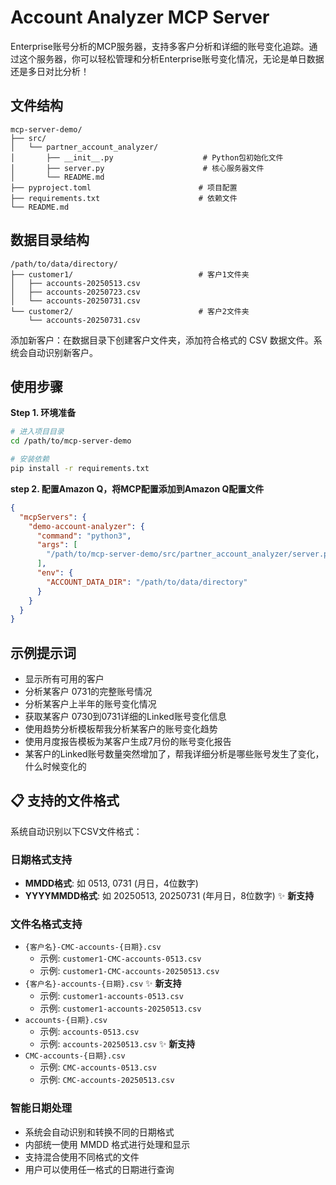 # Account Analyzer MCP Server

Enterprise账号分析的MCP服务器，支持多客户分析和详细的账号变化追踪。通过这个服务器，你可以轻松管理和分析Enterprise账号变化情况，无论是单日数据还是多日对比分析！

## 文件结构

```
mcp-server-demo/
├── src/
│   └── partner_account_analyzer/
│       ├── __init__.py                    # Python包初始化文件
│       ├── server.py                      # 核心服务器文件
│       └── README.md 
├── pyproject.toml                        # 项目配置
├── requirements.txt                      # 依赖文件
└── README.md
```

## 数据目录结构

```
/path/to/data/directory/
├── customer1/                            # 客户1文件夹
│   ├── accounts-20250513.csv
│   ├── accounts-20250723.csv
│   └── accounts-20250731.csv
└── customer2/                            # 客户2文件夹
    └── accounts-20250731.csv
```

添加新客户：在数据目录下创建客户文件夹，添加符合格式的 CSV 数据文件。系统会自动识别新客户。

## 使用步骤

**Step 1. 环境准备**

```bash
# 进入项目目录
cd /path/to/mcp-server-demo

# 安装依赖
pip install -r requirements.txt
```

**step 2. 配置Amazon Q，将MCP配置添加到Amazon Q配置文件**

```json
{
  "mcpServers": {
    "demo-account-analyzer": {
      "command": "python3",
      "args": [
        "/path/to/mcp-server-demo/src/partner_account_analyzer/server.py"
      ],
      "env": {
        "ACCOUNT_DATA_DIR": "/path/to/data/directory"
      }
    }
  }
}
```

## 示例提示词

- 显示所有可用的客户
- 分析某客户 0731的完整账号情况
- 分析某客户上半年的账号变化情况
- 获取某客户  0730到0731详细的Linked账号变化信息
- 使用趋势分析模板帮我分析某客户的账号变化趋势
- 使用月度报告模板为某客户生成7月份的账号变化报告
- 某客户的Linked账号数量突然增加了，帮我详细分析是哪些账号发生了变化，什么时候变化的

## 📋 支持的文件格式

系统自动识别以下CSV文件格式：

### 日期格式支持
- **MMDD格式**: 如 0513, 0731 (月日，4位数字)
- **YYYYMMDD格式**: 如 20250513, 20250731 (年月日，8位数字) ✨ **新支持**

### 文件名格式支持
- `{客户名}-CMC-accounts-{日期}.csv` 
  - 示例: `customer1-CMC-accounts-0513.csv`
  - 示例: `customer1-CMC-accounts-20250513.csv`
- `{客户名}-accounts-{日期}.csv` ✨ **新支持**
  - 示例: `customer1-accounts-0513.csv`
  - 示例: `customer1-accounts-20250513.csv`
- `accounts-{日期}.csv`
  - 示例: `accounts-0513.csv`
  - 示例: `accounts-20250513.csv` ✨ **新支持**
- `CMC-accounts-{日期}.csv`
  - 示例: `CMC-accounts-0513.csv`
  - 示例: `CMC-accounts-20250513.csv`

### 智能日期处理
- 系统会自动识别和转换不同的日期格式
- 内部统一使用 MMDD 格式进行处理和显示
- 支持混合使用不同格式的文件
- 用户可以使用任一格式的日期进行查询